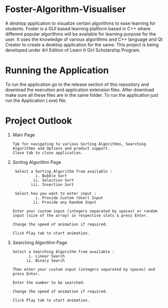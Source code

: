 # Foster-Algorithm-Visualiser

A desktop application to visualize certain algorithms to ease learning for students.
Foster is a GUI based learning platform based in C++ where different popular algorithms will be available for learning purpose for the user. It uses the knowledge of various algorithms and C++ language and Qt Creator to create a desktop application for the same.
This project is being developed under 4rt Edition of Learn It Girl Scholarship Program.

# Running the Application

To run the application go to the release section of this repository and download the execution and application extension files. After download make sure all these files are in the same folder. To run the application just run the Application (.exe) file.

# Project Outlook

 1. Main Page
 
        Tab for navigating to various Sorting Algorithms, Searching Algorithms and Options and product support.
        Close tab to close application.
      
 2. Sorting Algorithm Page
 
         Select a Sorting Algorithm from available :
                  i. Bubble Sort
                 ii. Selection Sort
                iii. Insertion Sort

         Select how you want to enter input :
                  i. Provide Custom (User) Input
                 ii. Provide any Random Input     

        Enter your custom input (integers separated by spaces) or random input (size of the array) in respective slots & press Enter.

        Change the speed of animation if required.

        Click Play tab to start animation.
       
       
 3. Searching Algorithm Page
 
        Select a Searching Algorithm from available :
               i. Linear Search
              ii. Binary Search
              
        Then enter your custom input (integers separated by spaces) and press Enter.
        
        Enter the number to be searched.
        
        Change the speed of animation if required.
        
        Click Play tab to start animation.
